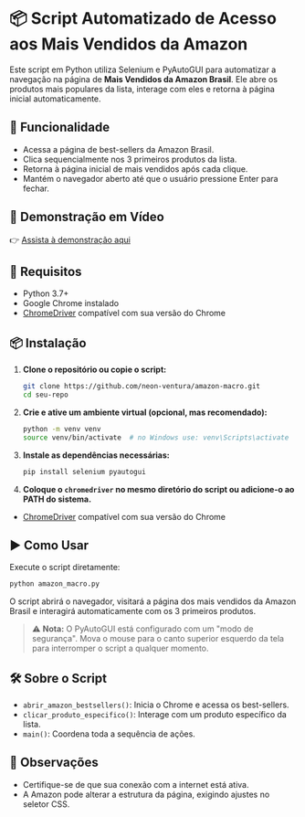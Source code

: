 
# 📦 Script Automatizado de Acesso aos Mais Vendidos da Amazon

Este script em Python utiliza Selenium e PyAutoGUI para automatizar a navegação na página de **Mais Vendidos da Amazon Brasil**. Ele abre os produtos mais populares da lista, interage com eles e retorna à página inicial automaticamente.

## 🚀 Funcionalidade

- Acessa a página de best-sellers da Amazon Brasil.
- Clica sequencialmente nos 3 primeiros produtos da lista.
- Retorna à página inicial de mais vendidos após cada clique.
- Mantém o navegador aberto até que o usuário pressione Enter para fechar.


## 🎥 Demonstração em Vídeo

👉 [Assista à demonstração aqui](https://www.loom.com/share/b901182eba424cbf8323b32e974d1145?sid=f7930d86-0ba5-41a5-83ff-2c7888a91064)


## 🧰 Requisitos

- Python 3.7+
- Google Chrome instalado
- [ChromeDriver](https://sites.google.com/chromium.org/driver/) compatível com sua versão do Chrome

## 📦 Instalação

1. **Clone o repositório ou copie o script:**

   ```bash
   git clone https://github.com/neon-ventura/amazon-macro.git
   cd seu-repo
   ```

2. **Crie e ative um ambiente virtual (opcional, mas recomendado):**

   ```bash
   python -m venv venv
   source venv/bin/activate  # no Windows use: venv\Scripts\activate
   ```

3. **Instale as dependências necessárias:**

   ```bash
   pip install selenium pyautogui
   ```

4. **Coloque o `chromedriver` no mesmo diretório do script ou adicione-o ao PATH do sistema.**
- [ChromeDriver](https://sites.google.com/chromium.org/driver/) compatível com sua versão do Chrome

## ▶️ Como Usar

Execute o script diretamente:

```bash
python amazon_macro.py
```

O script abrirá o navegador, visitará a página dos mais vendidos da Amazon Brasil e interagirá automaticamente com os 3 primeiros produtos.

> ⚠️ **Nota:** O PyAutoGUI está configurado com um "modo de segurança". Mova o mouse para o canto superior esquerdo da tela para interromper o script a qualquer momento.

## 🛠️ Sobre o Script

- `abrir_amazon_bestsellers()`: Inicia o Chrome e acessa os best-sellers.
- `clicar_produto_especifico()`: Interage com um produto específico da lista.
- `main()`: Coordena toda a sequência de ações.

## 📌 Observações

- Certifique-se de que sua conexão com a internet está ativa.
- A Amazon pode alterar a estrutura da página, exigindo ajustes no seletor CSS.
